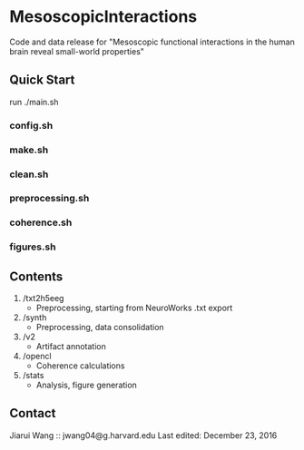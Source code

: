 # MesoscopicInteractions
Code and data release for "Mesoscopic functional interactions in the human brain reveal small-world properties"

<h2>Quick Start</h2>
    run ./main.sh

<h3>config.sh</h3>
<h3>make.sh</h3>
<h3>clean.sh</h3>
<h3>preprocessing.sh</h3>
<h3>coherence.sh</h3>
<h3>figures.sh</h3>

<h2>Contents</h2>

1. /txt2h5eeg
    - Preprocessing, starting from NeuroWorks .txt export  
2. /synth
    - Preprocessing, data consolidation  
3. /v2
    - Artifact annotation  
4. /opencl
    - Coherence calculations  
5. /stats
    - Analysis, figure generation  

<h2>Contact</h2>
Jiarui Wang :: jwang04@g.harvard.edu
Last edited: December 23, 2016

